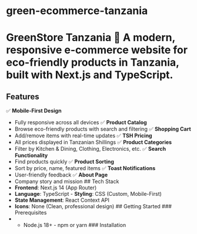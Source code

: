 # green-ecommerce-tanzania
# GreenStore Tanzania 🌱  A modern, responsive e-commerce website for eco-friendly products in Tanzania, built with Next.js and TypeScript.

## Features  
✅ **Mobile-First Design** 
- Fully responsive across all devices 
✅ **Product Catalog**
- Browse eco-friendly products with search and filtering
✅ **Shopping Cart**
- Add/remove items with real-time updates
✅ **TSH Pricing**
- All prices displayed in Tanzanian Shillings
✅ **Product Categories**
- Filter by Kitchen & Dining, Clothing, Electronics, etc.
✅ **Search Functionality**
- Find products quickly
✅ **Product Sorting**
- Sort by price, name, featured items
✅ **Toast Notifications**
- User-friendly feedback
✅ **About Page**
- Company story and mission  ## Tech Stack
- **Frontend**: Next.js 14 (App Router)
- **Language**: TypeScript - **Styling**: CSS (Custom, Mobile-First)
- **State Management**: React Context API
- **Icons**: None (Clean, professional design)  ## Getting Started  ### Prerequisites
- - Node.js 18+  - npm or yarn  ### Installation  
